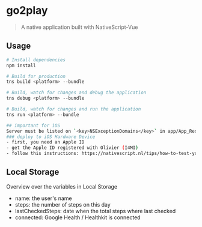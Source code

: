 # go2play

> A native application built with NativeScript-Vue

## Usage

``` bash
# Install dependencies
npm install

# Build for production
tns build <platform> --bundle

# Build, watch for changes and debug the application
tns debug <platform> --bundle

# Build, watch for changes and run the application
tns run <platform> --bundle

## important for iOS
Server must be listed on `<key>NSExceptionDomains</key>` in app/App_Resources/iOS/Info.plist
### deploy to iOS Hardware Device
- first, you need an Apple ID
- get the Apple ID registered with Olivier (I4MI)
- follow this instructions: https://nativescript.nl/tips/how-to-test-your-nativescript-app-on-a-real-ios-device/
```

## Local Storage
Overview over the variables in Local Storage
- name: the user's name
- steps: the number of steps on this day
- lastCheckedSteps: date when the total steps where last checked
- connected: Google Health / Healthkit is connected
